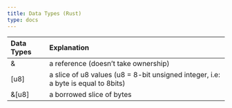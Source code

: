 ```yaml
---
title: Data Types (Rust)
type: docs
---
```


| Data Types  | Explanation |
| :---- | :-- |
| &   | a reference (doesn’t take ownership)  |
| [u8] | a slice of u8 values (u8 = 8-bit unsigned integer, i.e: a byte is equal to 8bits)  |
|&[u8]| a borrowed slice of bytes